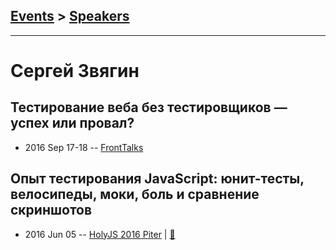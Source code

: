 ## [Events](../README.md) > [Speakers](../speakers.md)
---

# Сергей Звягин

## Тестирование веба без тестировщиков — успех или провал?
- 2016 Sep 17-18 -- [FrontTalks](https://events.yandex.ru/lib/talks/3931/)    
## Опыт тестирования JavaScript: юнит-тесты, велосипеды, моки, боль и сравнение скриншотов
- 2016 Jun 05 -- [HolyJS 2016 Piter](https://www.youtube.com/watch?v=ntnKUseSmhU)  | [:notebook:](http://public.jugru.org/holyjs/2016/spb/day_1/track_3/zvyagin_ryjenkova.pdf)  
